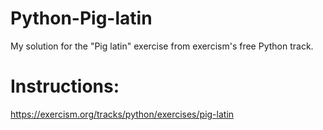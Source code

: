 # Python-Pig-latin
My solution for the "Pig latin" exercise from exercism's free Python track.

# Instructions:

https://exercism.org/tracks/python/exercises/pig-latin
